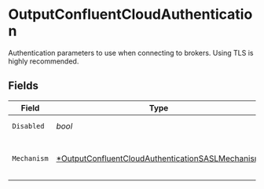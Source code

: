 # OutputConfluentCloudAuthentication

Authentication parameters to use when connecting to brokers. Using TLS is highly recommended.


## Fields

| Field                                                                                                                      | Type                                                                                                                       | Required                                                                                                                   | Description                                                                                                                |
| -------------------------------------------------------------------------------------------------------------------------- | -------------------------------------------------------------------------------------------------------------------------- | -------------------------------------------------------------------------------------------------------------------------- | -------------------------------------------------------------------------------------------------------------------------- |
| `Disabled`                                                                                                                 | *bool*                                                                                                                     | :heavy_check_mark:                                                                                                         | Enable Authentication                                                                                                      |
| `Mechanism`                                                                                                                | [*OutputConfluentCloudAuthenticationSASLMechanism](../../models/shared/outputconfluentcloudauthenticationsaslmechanism.md) | :heavy_minus_sign:                                                                                                         | SASL authentication mechanism to use.                                                                                      |